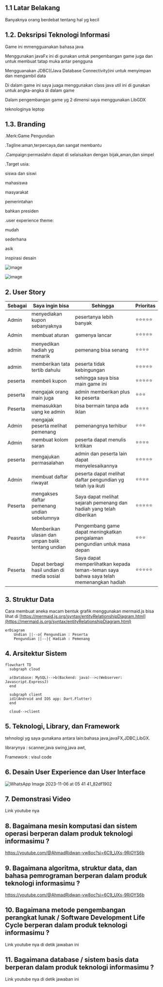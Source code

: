 ## 1.1 Latar Belakang

Banyaknya orang berdebat tentang hal yg kecil

## 1.2. Deksripsi Teknologi Informasi

Game ini mmengguanakan bahasa java

Menggunakan javaFx ini di gunakan untuk pengembangan game juga dan untuk membuat tatap muka antar pengguna

Mengguanakan JDBC((Java Database Connectivity)ini untuk menyimpan dan mengambil data

Di dalam game ini saya juaga menggunakan class java util ini di gunakan untuk angka-angka di dalam game

Dalam pengembangan game yg 2 dimensi saya menggunakan LibGDX

teknologinya leptop

## 1.3. Branding
.Merk:Game Pengundian

.Tagline:aman,terpercaya,dan sangat membantu

.Campaign:permaslahn dapat di selaisaikan dengan bijak,aman,dan simpel

.Target usia:

siswa dan siswi

mahasiswa

masyarakat

pemerintahan

bahkan presiden

.user experience theme:

mudah

sederhana

asik

inspirasi desain

![image](https://github.com/Ahmadlong/Game-Pengundian/assets/148826264/4dab42a0-09bc-44e3-a242-451fcc7fdb68)

![image](https://github.com/Ahmadlong/Game-Pengundian/assets/148826264/33f3a2f0-2a48-46a6-af88-1501780ea6da)


## 2. User Story

Sebagai | Saya ingin bisa | Sehingga | Prioritas
---|---|---|---
Admin| menyediakan kupon sebanyaknya | pesertanya lebih banyak | ⭐⭐⭐⭐⭐
Admin|membuat aturan|gamenya lancar|⭐⭐⭐⭐⭐
admin|menyedikan hadiah yg menarik|pemenang bisa senang|⭐⭐⭐⭐
admin|memberikan tata tertib dahulu|peserta tidak kebingungan|⭐⭐⭐⭐⭐
peserta|membeli kupon|sehingga saya bisa main game ini|⭐⭐⭐⭐⭐
peserta|mengajak orang main juga|admin memberikan plus ke peserta|⭐⭐⭐
Peserta|memasukkan uang ke admin|bisa bermain tanpa ada iklan|⭐⭐⭐⭐
Admin|mengajak peserta melihat pemenang|pemenangnya terhibur|⭐⭐⭐
Admin|membuat kolom saran|peserta dapat menulis kritikan|⭐⭐⭐⭐
peserta|mengajukan permasalahan|admin dan peserta lain dapat menyelesaikannya|⭐⭐⭐⭐⭐
Admin|membuat daftar riwayat|peserta dapat melihat daftar pengundian yg telah iya ikuti|⭐⭐⭐⭐
Peserta|mengakses daftar pemenang undian sebelumnya|Saya dapat melihat sejarah pemenang dan hadiah yang telah diberikan|⭐⭐⭐⭐⭐
Peasrta|Memberikan ulasan dan umpan balik tentang undian| Pengembang game dapat meningkatkan pengalaman pengundian untuk masa depan|⭐⭐⭐
Peserta|Dapat berbagi hasil undian di media sosial|Saya dapat memperlihatkan kepada teman-teman saya bahwa saya telah memenangkan hadiah|⭐⭐⭐⭐⭐

## 3. Struktur Data

Cara membuat aneka macam bentuk grafik menggunakan mermaid.js bisa lihat di [https://mermaid.js.org/syntax/entityRelationshipDiagram.html](https://mermaid.js.org/syntax/entityRelationshipDiagram.html) 


```mermaid
erDiagram
    Undian ||--o{ Pengundian : Peserta
    Pengundian ||--|{ Hadiah : Pemenang
```


## 4. Arsitektur Sistem

```mermaid
flowchart TD
  subgraph cloud

  a(Database: MySQL)-->b(Backend: java)-->c(Webserver: Javascript.ExpressJ)
  end

  subgraph client
  id1(Android and IOS app: Dart.Flutter)
  end

  cloud-->client

```

## 5. Teknologi, Library, dan Framework

tehnologi yg saya gunakana antara lain:bahasa java,javaFX,JDBC,LibGX.

librarynya : scanner,java swing,java awt,

Framework : visul code 

## 6. Desain User Experience dan User Interface

![WhatsApp Image 2023-11-06 at 05 41 41_82df1902](https://github.com/Ahmadlong/Game-Pengundian/assets/148826264/031204d7-6cac-4703-89cf-4b2dfb93905a)

## 7. Demonstrasi Video

Link youtube nya

## 8. Bagaimana mesin komputasi dan sistem operasi berperan dalam produk teknologi informasimu ?

https://youtube.com/@AhmadRidwan-vw8oc?si=6C9_UXs-9RiOYS6b

## 9. Bagaimana algoritma, struktur data, dan bahasa pemrograman berperan dalam produk teknologi informasimu ?

https://youtube.com/@AhmadRidwan-vw8oc?si=6C9_UXs-9RiOYS6b

## 10. Bagaimana metode pengembangan perangkat lunak / Software Development Life Cycle berperan dalam produk teknologi informasimu ?

Link youtube nya di detik jawaban ini

## 11. Bagaimana database / sistem basis data berperan dalam produk teknologi informasimu ?

Link youtube nya di detik jawaban ini
